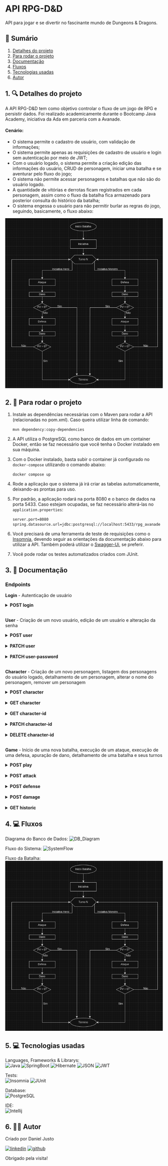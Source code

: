 # API RPG-D&D
API para jogar e se divertir no fascinante mundo de Dungeons & Dragons.

## 📜 Sumário
1. [Detalhes do projeto](https://github.com/DanJusto/ada-avanade-rpg#1--detalhes-do-projeto)
2. [Para rodar o projeto](https://github.com/DanJusto/ada-avanade-rpg#2--para-rodar-o-projeto)
3. [Documentação](https://github.com/DanJusto/ada-avanade-rpg#3--documenta%C3%A7%C3%A3o)
4. [Fluxos](https://github.com/DanJusto/ada-avanade-rpg#4--fluxos)
5. [Tecnologias usadas](https://github.com/DanJusto/ada-avanade-rpg#5--tecnologias-usadas)
6. [Autor](https://github.com/DanJusto/ada-avanade-rpg#6--autor)

## 1. 🔍 Detalhes do projeto
A API RPG-D&D tem como objetivo controlar o fluxo de um jogo de RPG e persistir dados. Foi realizado academicamente durante o Bootcamp Java Academy, iniciativa da Ada em parceria com a Avanade.

#### Cenário:
* O sistema permite o cadastro de usuário, com validação de informações;
* O sistema permite apenas as requisições de cadastro de usuário e login sem autenticação por meio de JWT;
* Com o usuário logado, o sistema permite a criação edição das informações do usuário, CRUD de personagem, iniciar uma batalha e se aventurar pelo fluxo do jogo;
* O sistema não permite acessar personagens e batalhas que não são do usuário logado.
* A quantidade de vitórias e derrotas ficam registrados em cada personagem, assim como o fluxo da batalha fica armazenado para posterior consulta do histórico da batalha;
* O sistema engessa o usuário para não permitir burlar as regras do jogo, seguindo, basicamente, o fluxo abaixo:

![BattleFlow](images/BattleFlow.jpg)

## 2. 🔌 Para rodar o projeto
1. Instale as dependências necessárias com o Maven para rodar a API (relacionadas no pom.xml). Caso queira utilizar linha de comando:

    ```
    mvn dependency:copy-dependencies
    ```
2. A API utiliza o PostgreSQL como banco de dados em um container Docker, então se faz necessário que você tenha o Docker instalado em sua máquina.

3. Com o Docker instalado, basta subir o container já configurado no `docker-compose` utilizando o comando abaixo:

    ```
    docker compose up
    ```

4. Rode a aplicação que o sistema já irá criar as tabelas automaticamente, deixando-as prontas para uso.
5. Por padrão, a aplicação rodará na porta 8080 e o banco de dados na porta 5433. Caso estejam ocupadas, se faz necessário alterá-las no `application.properties`:

    ```
    server.port=8080
    spring.datasource.url=jdbc:postgresql://localhost:5433/rpg_avanade
    ```

6. Você precisará de uma ferramenta de teste de requisições como o [Insomnia](https://insomnia.rest/), devendo seguir as orientações da documentação abaixo para utilizar a API. Também poderá utilizar o [Swagger-Ui](http://localhost:8080/swagger-ui/index.html), se preferir.

7. Você pode rodar os testes automatizados criados com JUnit.

## 3. 🔌 Documentação
### Endpoints

**Login** - Autenticação de usuário <br/>
<details>
<summary><b>POST login</b></summary>

Logar com um usuário por meio de `username` e `password`. Retorna um token JWT para ser utilizado nas requisições.

**Request**

| **Nome** |**Obrigatório**|**Tipo**| **Descrição**       |
|:---------| :------------ | :------------ |:--------------------|
| username |sim|`string`| Username do usuário |
| password |sim|`string`| Senha do usuário    |

> **_NOTA:_**  Não é necessário enviar Token JWT via Authorization Header.

Exemplo de requisição:

```json
{
   "username": "fulano",
   "password": "password"
}
```

**Response**

Sucesso
```json
{
  "type": "Bearer",
  "token": "abcdefghijklmno.abcdefghijklmnopqrstuvwxyz.abcdefghijklmnop"
}
```
```status: 200```
<br /><br />
Erro comum

```json
{
    "message": "Authentication failed."
}
```
```status: 401```
</details>
<br/>

**User** - Criação de um novo usuário, edição de um usuário e alteração da senha <br/>
<details>
<summary><b>POST user</b></summary>

Criar um usuário para poder utilizar a API e jogar D&D.

**Request**

| **Nome** | **Obrigatório** | **Tipo** | **Descrição**       |
|:---------|:----------------|:---------|:--------------------|
| name     | sim             | `string` | Nome para perfil    |
| username | sim             | `string` | Username do usuário |
| email    | sim             | `string` | mail do usuário     |
| password | sim             | `string` | Senha do usuário    |

> **_NOTA:_**  Não é necessário enviar Token JWT via Authorization Header.

Exemplo de requisição:

```json
{
   "name": "Fulano",
   "username": "fulano",
   "email": "fulano@email.com",
   "password": "password"
}
```

**Response**

Sucesso
```json
{
   "id": 1,
   "name": "Fulano",
   "username": "fulano",
   "email": "fulano@email.com"
}
```
```status: 201```
<br /><br />
Erros comuns

```json
{
   "message": "Email already in use"
}
```
```status: 400```
```json
{
   "message": "Username already in use"
}
```
```status: 400```
```json
[
   {
      "field": "name",
      "message": "must not be blank"
   },
   {
      "field": "username",
      "message": "must not be blank"
   },
   {
      "field": "username",
      "message": "The password must have at least 6 characters"
   },
   {
      "field": "password",
      "message": "The password must have at least 8 characters"
   },
   {
      "field": "email",
      "message": "must be a well-formed email address"
   }
]
```
```status: 400```
</details>
<br/>
<details>
<summary><b>PATCH user</b></summary>

Editar um usuário. Apenas nome e e-mail podem ser editados (ou apenas um dos dois).

**Request**

| **Nome** | **Obrigatório** |**Tipo**| **Descrição**                          |
|:---------|:----------------| :------------ |:---------------------------------------|
| name     | não             |`string`| Nome do usuário                        |
| email    | não             |`string`| Email do usuário                       |
| password | sim             |`string`| Password do usuário (para confirmação) |

> **_NOTA:_**  É necessário enviar Token JWT via Authorization Header.

Exemplo de requisição:

```json
{
   "name": "Fulano Editado",
   "email": "fulano.editado@email.com",
   "password": "password"
}
```

**Response**

Sucesso
```json
{
   "id": 1,
   "name": "Fulano Editado",
   "username": "fulano",
   "email": "fulano.editado@email.com"
}
```
```status: 200```
<br/><br/>
Erros comuns

```json
{
   "message": "Email already in use"
}
```
```status: 400```
```json
{
   "message": "Password not match"
}
```
```status: 401```
```json
{
   "message": "User not found"
}
```
```status: 404```
```json
[
   {
      "field": "email",
      "message": "must be a well-formed email address"
   },
   {
      "field": "password",
      "message": "The password must have at least 8 characters"
   }
]
```
```status: 400```
</details>
<br/>
<details>
<summary><b>PATCH user-password</b></summary>

Alterar o password do usuário.

**Request**

| **Nome**      | **Obrigatório**|**Tipo**| **Descrição**      |
|:--------------|:---------------| :------------ |:-------------------|
| password      | sim            |`string`| Password do usuário |
| newPassword   | sim            |`string`| Novo password      |

> **_NOTA:_**  É necessário enviar Token JWT via Authorization Header.

Exemplo de requisição:

```json
{
   "password": "password",
   "newPassword": "novopassword"
}
```

**Response**

Sucesso
<br/>
```no body returned for response``` <br/>
```status: 204```

<br />
Erro comum

```json
{
   "message": "Password not match"
}
```
```status: 401```
```json
{
   "message": "User not found."
}
```
```status: 404```
```json
[
   {
      "field": "password",
      "message": "must not be blank"
   },
   {
      "field": "newPassword",
      "message": "The password must have at least 8 characters"
   }
]
```
```status: 400```
</details>
<br/>

**Character** - Criação de um novo personagem, listagem dos personagens do usuário logado, detalhamento de um personagem, alterar o nome do personagem, remover um personagem <br/>

<details>
<summary><b>POST character</b></summary>

Cadastrar um personagem novo.</br>
**Atente-se que o `characterClass` é um Enum e aceita os seguintes tipos:** `WARRIOR`, `BARBARIAN`, `KNIGHT`, `ORC`, `GIANT`, `WEREWOLF`.

**Request**

| **Nome**       |**Obrigatório**|**Tipo**| **Descrição**               |
|:---------------| :------------ | :------------ |:----------------------------|
| name           |sim|`string`| Nome do personagem          |
| characterClass |sim|`string`| Classe do personagem (ENUM) |

> **_NOTA:_**  É necessário enviar Token JWT via Authorization Header.

Exemplo de requisição:

```json
{
   "name": "Willian Wallace",
   "characterClass": "KNIGHT"
}
```

**Response**

Sucesso
```json
{
   "id": 1,
   "name": "Willian Wallace",
   "characterClass": "KNIGHT",
   "victories": 0,
   "defeats": 0,
   "userId": 1
}
```
```status: 201```
<br/><br/>
Erros comuns

```json
{
    "message": "You already have a character with this name"
}
```
```status: 400```
```json
{
    "message": "User not found"
}
```
```status: 404```
```json
[
   {
      "field": "name",
      "message": "must not be blank"
   },
   {
      "field": "characterClass",
      "message": "must not be null"
   }
]
```
```status: 400```
</details>
<br/>
<details>
<summary><b>GET character</b></summary>

Listar personagens. **Utiliza paginação a partir de 10 personagens.**

**Request**

``` Não é necessário enviar dados na requisição ```

**Response**

Sucesso
```json
{
   "content": [
      {
         "id": 1,
         "name": "Willian Wallace",
         "characterClass": "KNIGHT"
      }
   ],
   "pageable": {
      (...)
   },
   (...)
}
```
```status: 200```

Sucesso sem retorno de dados

```json
{
   "content": [],
   "pageable": {
      (...)
   },
   (...)
}
```
```status: 200```

Erro comum

```json
{
    "message": "User not found"
}
```
```status: 404```
</details>
<br/>
<details>
<summary><b>GET character-id</b></summary>

Detalhar um personagem. O `id` deve ser enviado na url.

**Request**

|**Nome**|**Obrigatório**|**Tipo**| **Descrição**                    |
| :------------ | :------------ | :------------ |:---------------------------------|
|id|sim|`number`| **Enviar via parâmetro de rota** |

> **_NOTA:_**  É necessário enviar Token JWT via Authorization Header.

**Response**

Sucesso
```json
{
   "id": 1,
   "name": "Willian Wallace",
   "characterClass": "KNIGHT",
   "victories": 0,
   "defeats": 0,
   "userId": 1
}
```
```status: 200```

Erros comuns

```json
{
    "message": "Character not found"
}
```
```status: 404```
```json
{
    "message": "User not found"
}
```
```status: 404```
</details>
<br/>
<details>
<summary><b>PATCH character-id</b></summary>

Alterar o nome do personagem. O `id` deve ser enviado na url.

**Request**

| **Nome** | **Obrigatório** |**Tipo**| **Descrição**                          |
|:---------|:----------------| :------------ |:---------------------------------------|
| id       | sim             |`number`| **Enviar via parâmetro de rota**       |
| name     | sim              |`string`| Novo nome para o personagem |

> **_NOTA:_**  É necessário enviar Token JWT via Authorization Header.

Exemplo de requisição:

```json
{
   "name": "Aquiles"
}
```

**Response**

Sucesso
```json
{
   "id": 1,
   "name": "Aquiles",
   "characterClass": "KNIGHT",
   "victories": 0,
   "defeats": 0,
   "userId": 1
}
```
```status: 200```
<br/><br/>

Erros comuns

```json
{
   "message": "You already have a character with this name"
}
```
```status: 400```
```json
{
    "message": "Character not found"
}
```
```status: 404```
```json
{
    "message": "User not found"
}
```
```status: 404```
```json
[
   {
      "field": "name",
      "message": "must not be blank"
   }
]
```
```status: 400```
</details>
<br/>
<details>
<summary><b>DELETE character-id</b></summary>

Deletar um personagem. O `id` deve ser enviado na url.

**Request**

|**Nome**|**Obrigatório**|**Tipo**|**Descrição**|
| :------------ | :------------ | :------------ | :------------ |
|id|sim|`number`|**Enviar via parâmetro de rota**|

> **_NOTA:_**  É necessário enviar Token JWT via Authorization Header.

**Response**

Sucesso  
```no body returned for response``` <br/>
```status: 204```
<br/>

Erros comuns

```json
{
    "message": "Character not found"
}
```
```status: 404```
```json
{
    "message": "User not found"
}
```
```status: 404```
</details>
<br/>

**Game** - Início de uma nova batalha, execução de um ataque, execução de uma defesa, apuração de dano, detalhamento de uma batalha e seus turnos <br/>

<details>
<summary><b>POST play</b></summary>

Iniciar uma batalha. O `characterId` deve ser enviado na url. </br>
Exemplo: `.../battle/{characterId}/play` </br>
Note-se que apenas um personagem que pertence ao dono do Token será aceito.

**Request**

| **Nome**   |**Obrigatório**| **Tipo** | **Descrição**     |
|:-----------| :------------ |:---------|:------------------|
| characterId     |sim| `number` | **Enviar via parâmetro de rota**  |

> **_NOTA:_**  É necessário enviar Token JWT de *Admin* via Authorization Header.

**Response**

Sucesso
```json
{
   "id": 1,
   "monster": "WEREWOLF",
   "initiative": "MONSTER",
   "character": {
      "id": 1,
      "name": "Aquiles",
      "characterClass": "KNIGHT",
      "victories": 0,
      "defeats": 0,
      "userId": 1
   }
}
```
```status: 200```

Erros comuns

```json
{
   "message": "Character not found"
}
```
```status: 404```
```json
{
   "message": "User not found"
}
```
```status: 404```
</details>
<br/>
<details>
<summary><b>POST attack</b></summary>

Executar um ataque. O `characterId` e o `battleId` devem ser enviados na url. </br>
Exemplo: `.../battle/{characterId}/attack/{battleId}` </br>
Note-se que para realizar o ataque é necessário entender o fluxo do jogo e verificar a iniciativa da batalha. Caso a iniciativa seja do herói, ele poderá realizar o ataque logo após o início da batalha e a cada término de turno. Caso a iniciativa seja do monstro, o herói precisa se defender primeiro (próximo endpoint) antes de realizar um ataque.

**Request**

| **Nome**   |**Obrigatório**| **Tipo** | **Descrição**                    |
|:-----------| :------------ |:---------|:---------------------------------|
| characterId     |sim| `number` | **Enviar via parâmetro de rota** |
| battleId |sim| `number` | **Enviar via parâmetro de rota** |

> **_NOTA:_**  É necessário enviar Token JWT via Authorization Header.

**Response**

Sucesso
```json
{
   "shiftId": 1,
   "hit": false,
   "diceAtkHero": 3,
   "diceDefMonster": 9
}
```
```status: 200```
<br/><br/>
Erros comuns

```json
{
   "message": "Hero lost in initiative and must defend first"
}
```
```status: 400```
```json
{
   "message": "Hero already attacked this round"
}
```
```status: 400```
```json
{
   "message": "This battle already ended"
}
```
```status: 400```
```json
{
   "message": "Battle not found."
}
```
```status: 404```
</details>
<br/>
<details>
<summary><b>POST defense</b></summary>

Executar uma defesa. O `characterId` e o `battleId` devem ser enviados na url. </br>
Exemplo: `.../battle/{characterId}/defense/{battleId}` </br>
Note-se que para realizar a defesa é necessário entender o fluxo do jogo e verificar a iniciativa da batalha. Caso a iniciativa seja do herói, ele deverá defender apenas após ter realizado o seu ataque, encerrando o turno após sua defesa. Caso a iniciativa seja do monstro, o herói deverá se defender logo após o início da batalha e a cada início de turno.

**Request**

| **Nome**       |**Obrigatório**| **Tipo** | **Descrição**                    |
|:---------------| :------------ |:---------|:---------------------------------|
| characterId    |sim| `number` | **Enviar via parâmetro de rota** |
| battleId       |sim| `number` | **Enviar via parâmetro de rota** |

> **_NOTA:_**  É necessário enviar Token JWT via Authorization Header.

**Response**

Sucesso
```json
{
   "shiftId": 1,
   "hit": true,
   "diceDefHero": 5,
   "diceAtkMonster": 12
}
```
```status: 200```
<br/><br/>
Erros comuns

```json
{
   "message": "Hero win in initiative and must attack first"
}
```
```status: 400```
```json
{
   "message": "Hero already defended this round"
}
```
```status: 400```
```json
{
   "message": "This battle already ended"
}
```
```status: 400```
```json
{
   "message": "Battle not found."
}
```
```status: 404```
</details>
<br/>
<details>
<summary><b>POST damage</b></summary>

Calcular o dano. O `characterId` e o `battleId` devem ser enviados na url. </br>
Exemplo: `.../battle/{characterId}/damage/{battleId}` </br>
Note-se que o cálculo do dano deve ser acionado sempre após uma ação (ataque ou defesa).
Mesmo que o herói ou o monstro tenha errado o ataque, o endpoint do dano deve ser acionado, pois é este endpoint que verifica o encerramento do turno, seguindo o fluxo desenhado anteriormente.

**Request**

| **Nome**    |**Obrigatório**| **Tipo** | **Descrição**                    |
|:------------| :------------ |:---------|:---------------------------------|
| characterId |sim| `number` | **Enviar via parâmetro de rota** |
| battleId    |sim| `number` | **Enviar via parâmetro de rota** |
| shiftId     |sim| `number` | Enviar no body                   |

> **_NOTA:_**  É necessário enviar Token JWT via Authorization Header.

Exemplo de requisição:

```json
{
   "shiftId": 1
}
```

**Response**

Sucesso
```json
{
   "shiftId": 1,
   "damage": 7,
   "pv": 25
}
```
```status: 200```
<br/><br/>
Erros comuns

```json
{
   "message": "Character missed attack"
}
```
```status: 400```
```json
{
   "message": "Monster missed attack"
}
```
```status: 400```
```json
{
   "message": "Damage already registered"
}
```
```status: 400```
```json
{
   "message": "Shift has ended"
}
```
```status: 400```
```json
{
   "message": "This battle already ended"
}
```
```status: 400```
```json
{
   "message": "Battle not found"
}
```
```status: 404```
</details>
<br/>
<details>
<summary><b>GET historic</b></summary>

Buscar histórico de uma batalha. O `characterId` e o `battleId` devem ser enviados na url. </br>
Exemplo: `.../battle/{characterId}/historic/{battleId}` </br>

**Request**

|**Nome**|**Obrigatório**|**Tipo**|**Descrição**|
| :------------ | :------------ | :------------ | :------------ |
| characterId |sim| `number` | **Enviar via parâmetro de rota** |
| battleId    |sim| `number` | **Enviar via parâmetro de rota** |

> **_NOTA:_**  É necessário enviar Token JWT via Authorization Header.

**Response**

Sucesso
```json
{
   "battleId": 1,
   "characterClass": "KNIGHT",
   "characterName": "Aquiles",
   "monsterClass": "WEREWOLF",
   "initiative": "HERO",
   "shifts": [
      {
         "round": 1,
         "diceAtkCharacter": 10,
         "diceDefMonster": 3,
         "diceAtkMonster": 5,
         "diceDefCharacter": 11,
         "characterHit": true,
         "monsterHit": false,
         "diceDamageCharacter": 10,
         "diceDamageMonster": 0,
         "hpCharacter": 26,
         "hpMonster": 24
      },
      {
         "round": 2,
         "diceAtkCharacter": 12,
         "diceDefMonster": 5,
         "diceAtkMonster": 8,
         "diceDefCharacter": 3,
         "characterHit": true,
         "monsterHit": true,
         "diceDamageCharacter": 12,
         "diceDamageMonster": 5,
         "hpCharacter": 21,
         "hpMonster": 12
      },
      {
         "round": 3,
         "diceAtkCharacter": 9,
         "diceDefMonster": 1,
         "diceAtkMonster": 8,
         "diceDefCharacter": 4,
         "characterHit": true,
         "monsterHit": true,
         "diceDamageCharacter": 12,
         "diceDamageMonster": 8,
         "hpCharacter": 13,
         "hpMonster": 0
      }
   ]
}
```
```status: 200```

Erro comum

```json
{
   "message": "Battle not found"
}
```
```status: 404```
</details>

## 4. 💻 Fluxos

Diagrama do Banco de Dados:
![DB_Diagram](images/DB_Diagram.jpg)

Fluxo do Sistema:
![SystemFlow](images/SystemFlow.jpg)

Fluxo da Batalha:
![BattleFlow](images/BattleFlow.jpg)

## 5. 💻 Tecnologias usadas

Languages, Frameworks & Librarys:   
![Java](https://img.shields.io/badge/java-%23ED8B00.svg?style=for-the-badge&logo=openjdk&logoColor=white)
![SpringBoot](https://img.shields.io/badge/Spring_Boot-F2F4F9?style=for-the-badge&logo=spring-boot)
![Hibernate](https://img.shields.io/badge/Hibernate-59666C?style=for-the-badge&logo=Hibernate&logoColor=white)
![JSON](https://img.shields.io/badge/json-5E5C5C?style=for-the-badge&logo=json&logoColor=white)
![JWT](https://img.shields.io/badge/JWT-000000?style=for-the-badge&logo=JSON%20web%20tokens&logoColor=white)

Tests:  
![Insomnia](https://img.shields.io/badge/Insomnia-5849be?style=for-the-badge&logo=Insomnia&logoColor=white)
![JUnit](https://img.shields.io/badge/Junit5-25A162?style=for-the-badge&logo=junit5&logoColor=white)

Database:  
![PostgreSQL](https://img.shields.io/badge/PostgreSQL-316192?style=for-the-badge&logo=postgresql&logoColor=white)

IDE:  
![Intellij](https://img.shields.io/badge/IntelliJ_IDEA-000000.svg?style=for-the-badge&logo=intellij-idea&logoColor=white)


## 6. 👨‍💻 Autor

Criado por Daniel Justo

[![linkedin](https://img.shields.io/badge/linkedin-0A66C2?style=for-the-badge&logo=linkedin&logoColor=white)](https://www.linkedin.com/in/danielmjusto/)
[![github](https://img.shields.io/badge/GitHub-100000?style=for-the-badge&logo=github&logoColor=white)](https://github.com/DanJusto)

Obrigado pela visita!
